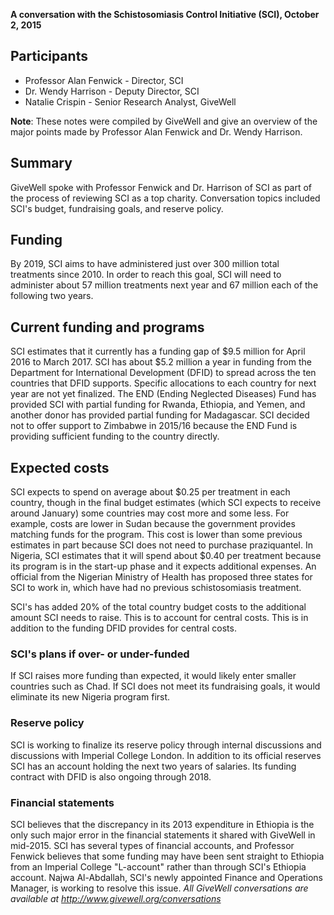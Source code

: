 **A conversation with the Schistosomiasis Control Initiative (SCI), October 2, 2015**

## Participants

* Professor Alan Fenwick - Director, SCI
* Dr. Wendy Harrison - Deputy Director, SCI
* Natalie Crispin - Senior Research Analyst, GiveWell

**Note**: These notes were compiled by GiveWell and give an overview of the major points made by Professor Alan Fenwick and Dr. Wendy Harrison.

## Summary

GiveWell spoke with Professor Fenwick and Dr. Harrison of SCI as part of the process of reviewing SCI as a top charity. Conversation topics included SCI's budget, fundraising goals, and reserve policy.

## Funding

By 2019, SCI aims to have administered just over 300 million total treatments since 2010. In order to reach this goal, SCI will need to administer about 57 million treatments next year and 67 million each of the following two years.

## Current funding and programs

SCI estimates that it currently has a funding gap of $9.5 million for April 2016 to March 2017. SCI has about $5.2 million a year in funding from the Department for International Development (DFID) to spread across the ten countries that DFID supports. Specific allocations to each country for next year are not yet finalized. The END (Ending Neglected Diseases) Fund has provided SCI with partial funding for Rwanda, Ethiopia, and Yemen, and another donor has provided partial funding for Madagascar. SCI decided not to offer support to Zimbabwe in 2015/16 because the END Fund is providing sufficient funding to the country directly.

## Expected costs

SCI expects to spend on average about $0.25 per treatment in each country, though in the final budget estimates (which SCI expects to receive around January) some countries may cost more and some less. For example, costs are lower in Sudan because the government provides matching funds for the program. This cost is lower than some previous estimates in part because SCI does not need to purchase praziquantel. In Nigeria, SCI estimates that it will spend about $0.40 per treatment because its program is in the start-up phase and it expects additional expenses. An official from the Nigerian Ministry of Health has proposed three states for SCI to work in, which have had no previous schistosomiasis treatment.

SCI's has added 20% of the total country budget costs to the additional amount SCI needs to raise. This is to account for central costs. This is in addition to the funding DFID provides for central costs.

### SCI's plans if over- or under-funded

If SCI raises more funding than expected, it would likely enter smaller countries such as Chad. If SCI does not meet its fundraising goals, it would eliminate its new Nigeria program first.

### Reserve policy

SCI is working to finalize its reserve policy through internal discussions and discussions with Imperial College London. In addition to its official reserves SCI has an account holding the next two years of salaries. Its funding contract with DFID is also ongoing through 2018.

### Financial statements

SCI believes that the discrepancy in its 2013 expenditure in Ethiopia is the only such major error in the financial statements it shared with GiveWell in mid-2015. SCI has several types of financial accounts, and Professor Fenwick believes that some funding may have been sent straight to Ethiopia from an Imperial College "L-account" rather than through SCI's Ethiopia account. Najwa Al-Abdallah, SCI's newly appointed Finance and Operations Manager, is working to resolve this issue. _All GiveWell conversations are available at http://www.givewell.org/conversations_